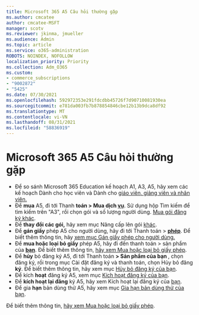 ```yaml
---
title: Microsoft 365 A5 Câu hỏi thường gặp
ms.author: cmcatee
author: cmcatee-MSFT
manager: scotv
ms.reviewer: jkinma, jmueller
ms.audience: Admin
ms.topic: article
ms.service: o365-administration
ROBOTS: NOINDEX, NOFOLLOW
localization_priority: Priority
ms.collection: Adm_O365
ms.custom:
- commerce_subscriptions
- "9002872"
- "5425"
ms.date: 07/30/2021
ms.openlocfilehash: 592972353e291fdcdbb45726f7d90710081930ea
ms.sourcegitcommit: e781da003fb7b878854846cbe12b13b9dca8df92
ms.translationtype: MT
ms.contentlocale: vi-VN
ms.lasthandoff: 08/31/2021
ms.locfileid: "58836919"
---
```

# <a name="microsoft-365-a5-faq"></a>Microsoft 365 A5 Câu hỏi thường gặp

- Để so sánh Microsoft 365 Education kế hoạch A1, A3, [](https://www.microsoft.com/microsoft-365/academic/compare-office-365-education-plans?activetab=tab:primaryr1) A5, hãy xem các kế hoạch Dành cho học viên và Dành cho [giáo viên, giảng viên và nhân viên.](https://www.microsoft.com/microsoft-365/academic/compare-office-365-education-plans?activetab=tab:primaryr2)
- Để **mua** A5, đi tới Thanh **toán > Mua dịch [vụ](https://go.microsoft.com/fwlink/p/?linkid=868433)**. Sử dụng hộp Tìm kiếm để tìm kiếm trên "A3", rồi chọn gói và số lượng người dùng. [Mua gói đăng ký khác](https://docs.microsoft.com/microsoft-365/commerce/try-or-buy-microsoft-365#buy-a-different-subscription).
- Để **thay đổi các gói,** hãy xem mục Nâng cấp lên gói [khác](https://docs.microsoft.com/microsoft-365/commerce/subscriptions/upgrade-to-different-plan).
- Để **gán giấy** phép A5 cho người dùng, hãy đi tới Thanh toán > **[phép](https://go.microsoft.com/fwlink/p/?linkid=842264)**. Để biết thêm thông tin, hãy [xem mục Gán giấy phép cho người dùng.](https://docs.microsoft.com/microsoft-365/admin/manage/assign-licenses-to-users)
- Để **mua hoặc loại bỏ giấy** phép A5, hãy đi đến thanh toán > sản phẩm của **[bạn](https://go.microsoft.com/fwlink/p/?linkid=842054)**. Để biết thêm thông tin, [hãy xem Mua hoặc loại bỏ giấy phép](https://docs.microsoft.com/microsoft-365/commerce/licenses/buy-licenses).
- Để **hủy** bỏ đăng ký A5, đi tới Thanh toán  **> Sản phẩm của bạn [](https://go.microsoft.com/fwlink/p/?linkid=842054)**, chọn đăng ký, rồi trong mục Cài đặt đăng ký và thanh toán, chọn Hủy bỏ đăng **ký**. Để biết thêm thông tin, hãy xem mục [Hủy bỏ đăng ký của bạn](https://docs.microsoft.com/microsoft-365/commerce/subscriptions/cancel-your-subscription).
- Để kích **hoạt** đăng ký A5, xem mục [Kích hoạt đăng ký của bạn](https://docs.microsoft.com/alchemyinsights/activate-your-office-365-subscription).
- Để **kích hoạt lại đăng** ký A5, hãy xem Kích hoạt lại đăng ký của [bạn](https://docs.microsoft.com/alchemyinsights/reactivate-your-subscription).
- Để gia  **hạn** bản dùng thử A5, hãy xem mục [Gia hạn bản dùng thử của bạn](https://docs.microsoft.com/microsoft-365/commerce/extend-your-trial).

Để biết thêm thông tin, [hãy xem Mua hoặc loại bỏ giấy phép](https://docs.microsoft.com/microsoft-365/commerce/licenses/buy-licenses).